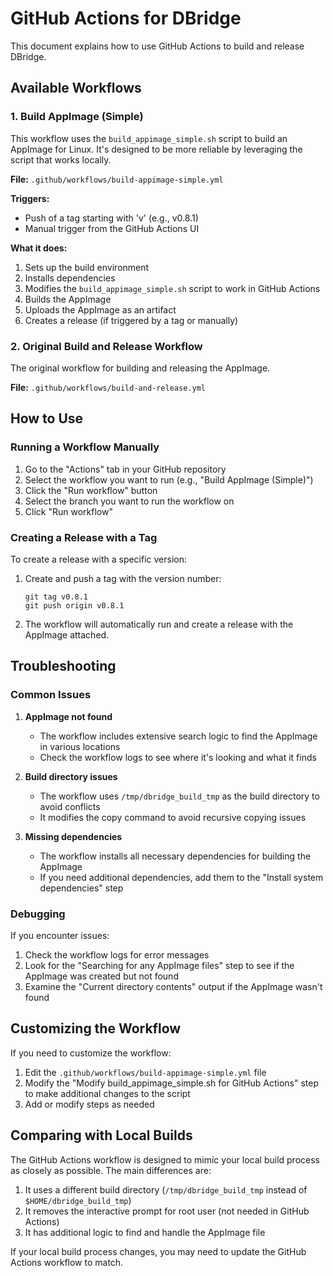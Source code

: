 # GitHub Actions for DBridge

This document explains how to use GitHub Actions to build and release DBridge.

## Available Workflows

### 1. Build AppImage (Simple)

This workflow uses the `build_appimage_simple.sh` script to build an AppImage for Linux. It's designed to be more reliable by leveraging the script that works locally.

**File:** `.github/workflows/build-appimage-simple.yml`

**Triggers:**
- Push of a tag starting with 'v' (e.g., v0.8.1)
- Manual trigger from the GitHub Actions UI

**What it does:**
1. Sets up the build environment
2. Installs dependencies
3. Modifies the `build_appimage_simple.sh` script to work in GitHub Actions
4. Builds the AppImage
5. Uploads the AppImage as an artifact
6. Creates a release (if triggered by a tag or manually)

### 2. Original Build and Release Workflow

The original workflow for building and releasing the AppImage.

**File:** `.github/workflows/build-and-release.yml`

## How to Use

### Running a Workflow Manually

1. Go to the "Actions" tab in your GitHub repository
2. Select the workflow you want to run (e.g., "Build AppImage (Simple)")
3. Click the "Run workflow" button
4. Select the branch you want to run the workflow on
5. Click "Run workflow"

### Creating a Release with a Tag

To create a release with a specific version:

1. Create and push a tag with the version number:
   ```
   git tag v0.8.1
   git push origin v0.8.1
   ```

2. The workflow will automatically run and create a release with the AppImage attached.

## Troubleshooting

### Common Issues

1. **AppImage not found**
   - The workflow includes extensive search logic to find the AppImage in various locations
   - Check the workflow logs to see where it's looking and what it finds

2. **Build directory issues**
   - The workflow uses `/tmp/dbridge_build_tmp` as the build directory to avoid conflicts
   - It modifies the copy command to avoid recursive copying issues

3. **Missing dependencies**
   - The workflow installs all necessary dependencies for building the AppImage
   - If you need additional dependencies, add them to the "Install system dependencies" step

### Debugging

If you encounter issues:

1. Check the workflow logs for error messages
2. Look for the "Searching for any AppImage files" step to see if the AppImage was created but not found
3. Examine the "Current directory contents" output if the AppImage wasn't found

## Customizing the Workflow

If you need to customize the workflow:

1. Edit the `.github/workflows/build-appimage-simple.yml` file
2. Modify the "Modify build_appimage_simple.sh for GitHub Actions" step to make additional changes to the script
3. Add or modify steps as needed

## Comparing with Local Builds

The GitHub Actions workflow is designed to mimic your local build process as closely as possible. The main differences are:

1. It uses a different build directory (`/tmp/dbridge_build_tmp` instead of `$HOME/dbridge_build_tmp`)
2. It removes the interactive prompt for root user (not needed in GitHub Actions)
3. It has additional logic to find and handle the AppImage file

If your local build process changes, you may need to update the GitHub Actions workflow to match.